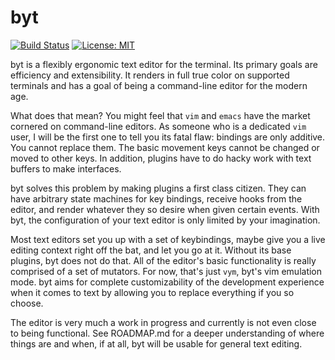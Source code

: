 # byt

[![Build
Status](https://travis-ci.org/cfoust/byt.svg?branch=master)](https://travis-ci.org/cfoust/byt)
[![License:
MIT](https://img.shields.io/badge/License-MIT-yellow.svg)](https://opensource.org/licenses/MIT)

byt is a flexibly ergonomic text editor for the terminal. Its primary goals are
efficiency and extensibility. It renders in full true color on supported
terminals and has a goal of being a command-line editor for the modern age.

What does that mean? You might feel that `vim` and `emacs` have the market
cornered on command-line editors. As someone who is a dedicated `vim` user, I
will be the first one to tell you its fatal flaw: bindings are only additive.
You cannot replace them. The basic movement keys cannot be changed or moved to
other keys. In addition, plugins have to do hacky work with text buffers to
make interfaces.

byt solves this problem by making plugins a first class citizen. They can have
arbitrary state machines for key bindings, receive hooks from the editor, and
render whatever they so desire when given certain events. With byt, the
configuration of your text editor is only limited by your imagination.

Most text editors set you up with a set of keybindings, maybe give you a live
editing context right off the bat, and let you go at it. Without its base
plugins, byt does not do that. All of the editor's basic functionality is
really comprised of a set of mutators. For now, that's just `vym`, byt's vim
emulation mode. byt aims for complete customizability of the development
experience when it comes to text by allowing you to replace everything if you
so choose.

The editor is very much a work in progress and currently is not even close to
being functional. See ROADMAP.md for a deeper understanding of where things are
and when, if at all, byt will be usable for general text editing.

